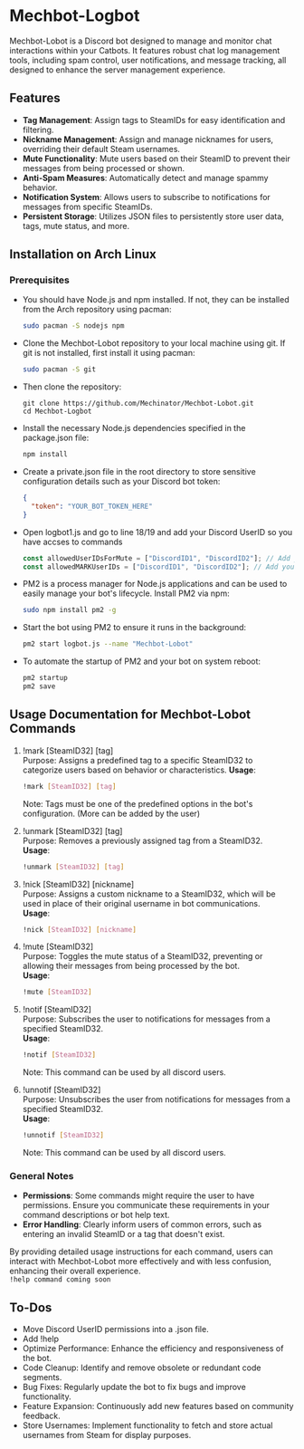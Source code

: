 # Mechbot-Logbot

Mechbot-Lobot is a Discord bot designed to manage and monitor chat interactions within your Catbots. It features robust chat log management tools, including spam control, user notifications, and message tracking, all designed to enhance the server management experience.

## Features

- **Tag Management**: Assign tags to SteamIDs for easy identification and filtering.
- **Nickname Management**: Assign and manage nicknames for users, overriding their default Steam usernames.
- **Mute Functionality**: Mute users based on their SteamID to prevent their messages from being processed or shown.
- **Anti-Spam Measures**: Automatically detect and manage spammy behavior.
- **Notification System**: Allows users to subscribe to notifications for messages from specific SteamIDs.
- **Persistent Storage**: Utilizes JSON files to persistently store user data, tags, mute status, and more.

## Installation on Arch Linux

### Prerequisites

- You should have Node.js and npm installed. If not, they can be installed from the Arch repository using pacman:
  ```bash
  sudo pacman -S nodejs npm

- Clone the Mechbot-Lobot repository to your local machine using git. If git is not installed, first install it using pacman:
  ```bash
  sudo pacman -S git

- Then clone the repository:
  ```
  git clone https://github.com/Mechinator/Mechbot-Lobot.git
  cd Mechbot-Logbot
- Install the necessary Node.js dependencies specified in the package.json file:
  ```bash
  npm install

- Create a private.json file in the root directory to store sensitive configuration details such as your Discord bot token:
  ```json
  {
    "token": "YOUR_BOT_TOKEN_HERE"
  }
  ```
- Open logbot1.js and go to line 18/19 and add your Discord UserID so you have accses to commands
  ```javascript
  const allowedUserIDsForMute = ["DiscordID1", "DiscordID2"]; // Add your allowed Discord user IDs here to mute players
  const allowedMARKUserIDs = ["DiscordID1", "DiscordID2"]; // Add your allowed Discord user IDs here to mark/nick players
  ```
- PM2 is a process manager for Node.js applications and can be used to easily manage your bot's lifecycle. Install PM2 via npm:

  ```bash
  sudo npm install pm2 -g

- Start the bot using PM2 to ensure it runs in the background:

  ```bash
  pm2 start logbot.js --name "Mechbot-Lobot"

- To automate the startup of PM2 and your bot on system reboot:
  ```bash
  pm2 startup
  pm2 save
  
## Usage Documentation for Mechbot-Lobot Commands
1. !mark [SteamID32] [tag] <br>
Purpose: Assigns a predefined tag to a specific SteamID32 to categorize users based on behavior or characteristics.
**Usage**:
   ```bash
   !mark [SteamID32] [tag]
   ```
    Note: Tags must be one of the predefined options in the bot's configuration. (More can be added by the user)

2. !unmark [SteamID32] [tag] <br>
Purpose: Removes a previously assigned tag from a SteamID32. <br>
 **Usage**:
    ```bash
    !unmark [SteamID32] [tag]
    ```

3. !nick [SteamID32] [nickname] <br>
Purpose: Assigns a custom nickname to a SteamID32, which will be used in place of their original username in bot communications. <br>
**Usage**:
    ```bash
    !nick [SteamID32] [nickname]
    ```

4. !mute [SteamID32] <br>
Purpose: Toggles the mute status of a SteamID32, preventing or allowing their messages from being processed by the bot.  <br>
 **Usage**:
   ```bash
   !mute [SteamID32]
   ```

5. !notif [SteamID32] <br>
Purpose: Subscribes the user to notifications for messages from a specified SteamID32. <br>
**Usage**:
   ```bash
   !notif [SteamID32]
   ```
   Note: This command can be used by all discord users.

6. !unnotif [SteamID32] <br>
Purpose: Unsubscribes the user from notifications for messages from a specified SteamID32. <br>
**Usage**:
   ```bash
   !unnotif [SteamID32]
   ```
   Note: This command can be used by all discord users.

### General Notes

- **Permissions**: Some commands might require the user to have permissions. Ensure you communicate these requirements in your command descriptions or bot help text.
- **Error Handling**: Clearly inform users of common errors, such as entering an invalid SteamID or a tag that doesn't exist.

By providing detailed usage instructions for each command, users can interact with Mechbot-Lobot more effectively and with less confusion, enhancing their overall experience. <br>
`!help command coming soon`

## To-Dos
- Move Discord UserID permissions into a .json file.
- Add !help
- Optimize Performance: Enhance the efficiency and responsiveness of the bot.
- Code Cleanup: Identify and remove obsolete or redundant code segments.
- Bug Fixes: Regularly update the bot to fix bugs and improve functionality.
- Feature Expansion: Continuously add new features based on community feedback.
- Store Usernames: Implement functionality to fetch and store actual usernames from Steam for display purposes.
